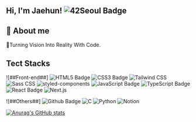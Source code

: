 ## Hi, I'm Jaehun! ![42Seoul Badge](https://img.shields.io/badge/42Seoul-000000?style=flat&logo=42&logoColor=white)
## 💬 About me
 🚀Turning Vision Into Reality With Code.

## Tect Stacks
![##Front-end##]
![HTML5 Badge](https://img.shields.io/badge/HTML5-E34F26?style=flat&logo=HTML5&logoColor=ffffff)
![CSS3 Badge](https://img.shields.io/badge/CSS3-1572B6?style=flat&logo=CSS3&logoColor=ffffff)
![Tailwind CSS](https://img.shields.io/badge/TailwindCSS-61DAFB?style=flat&logo=TailwindCSS&logoColor=ffffff)
![Sass CSS](https://img.shields.io/badge/Sass-CC6699?style=flat&logo=Sass&logoColor=ffffff)
![styled-components](https://img.shields.io/badge/styledcomponents-DB7093?style=flat&logo=styledcomponents&logoColor=ffffff)
![JavaScript Badge](https://img.shields.io/badge/JavaScript-F7DF1E?style=flat&logo=JavaScript&logoColor=ffffff)
![TypeScript Badge](https://img.shields.io/badge/TypeScript-3178C6?style=flat&logo=TypeScript&logoColor=ffffff)
![React Badge](https://img.shields.io/badge/React-61DAFB?style=flat&logo=React&logoColor=ffffff)
![Next.js](https://img.shields.io/badge/Next.js-000000?style=flat&logo=nextdotjs&logoColor=ffffff)

![##Others##]
![Github Badge](https://img.shields.io/badge/Github-grey?style=flat&logo=github&logoColor=white&link=https://github.com/Resister-boy/)
![C](https://img.shields.io/badge/C-A8B9CC?style=flat&logo=C&logoColor=ffffff)
![Python](https://img.shields.io/badge/python-3776AB?style=flat&logo=python&logoColor=ffffff)
![Notion](https://img.shields.io/badge/Notion-000000?style=flat&logo=notion&logoColor=ffffff)


[![Anurag's GitHub stats](https://github-readme-stats.vercel.app/api?username=Resister-boy)](https://github.com/anuraghazra/github-readme-stats)

